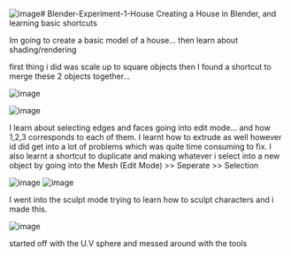 ![image](https://github.com/user-attachments/assets/6429a689-e03b-4ff3-be77-e149d82ddd72)# Blender-Experiment-1-House
Creating a House in Blender, and learning basic shortcuts


Im going to create a basic model of a house... then learn about shading/rendering

first thing i did was scale up to square objects then I found a shortcut to merge these 2 objects together... 

![image](https://github.com/user-attachments/assets/7528d723-9ac1-49a8-a981-26bac968129d)

![image](https://github.com/user-attachments/assets/ac549fc7-e235-4934-acb5-ac7ad90ca1f9)

I learn about selecting edges and faces going into edit mode... and how 1,2,3 corresponds to each of them. I learnt how to extrude as well
however id did get into a lot of problems which was quite time consuming to fix. I also learnt a shortcut to duplicate and making whatever i select
into a new object by going into the Mesh (Edit Mode) >> Seperate >> Selection

![image](https://github.com/user-attachments/assets/3c52a855-7437-455c-b681-8b47305760f9)
![image](https://github.com/user-attachments/assets/726ad1e7-cddc-48d5-b730-e6e5a4a02e9c)


I went into the sculpt mode trying to learn how to sculpt characters and i made this.

![image](https://github.com/user-attachments/assets/8900d6b5-635c-47cd-b7c1-144d1a5b1817)

started off with the U.V sphere and messed around with the tools


